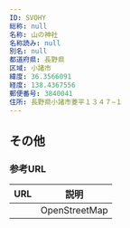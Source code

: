 ```yaml
---
ID: SVOHY
総称: null
名称: 山の神社
名称読み: null
別名: null
都道府県: 長野県
区域: 小諸市
緯度: 36.3566091
経度: 138.4367556
郵便番号: 3840041
住所: 長野県小諸市菱平１３４７−１
---
```


## その他

### 参考URL

| URL | 説明          |
| --- | ------------- |
|     | OpenStreetMap |
